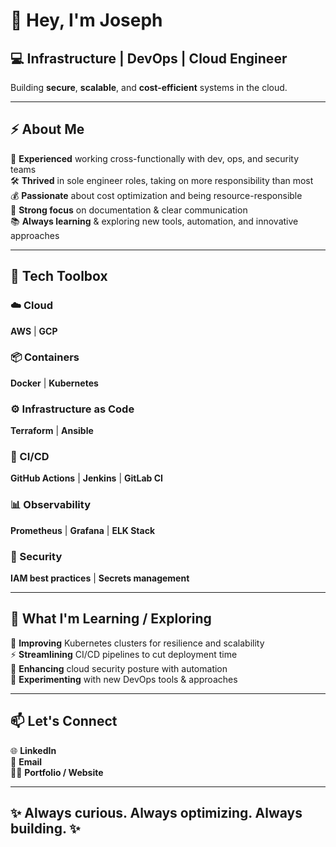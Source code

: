 # 👋 Hey, I'm Joseph

## 💻 Infrastructure | DevOps | Cloud Engineer

Building **secure**, **scalable**, and **cost-efficient** systems in the cloud.

---

## ⚡ About Me

🤝 **Experienced** working cross-functionally with dev, ops, and security teams  
🛠️ **Thrived** in sole engineer roles, taking on more responsibility than most  
💰 **Passionate** about cost optimization and being resource-responsible  
📝 **Strong focus** on documentation & clear communication  
📚 **Always learning** & exploring new tools, automation, and innovative approaches  

---

## 🔧 Tech Toolbox

### ☁️ Cloud
**AWS** | **GCP**

### 📦 Containers
**Docker** | **Kubernetes**

### ⚙️ Infrastructure as Code
**Terraform** | **Ansible**

### 🚀 CI/CD
**GitHub Actions** | **Jenkins** | **GitLab CI**

### 📊 Observability
**Prometheus** | **Grafana** | **ELK Stack**

### 🔐 Security
**IAM best practices** | **Secrets management**

---

## 🌱 What I'm Learning / Exploring

🔄 **Improving** Kubernetes clusters for resilience and scalability  
⚡ **Streamlining** CI/CD pipelines to cut deployment time  
🔎 **Enhancing** cloud security posture with automation  
🤔 **Experimenting** with new DevOps tools & approaches  

---

## 📫 Let's Connect

🌐 **LinkedIn**  
📧 **Email**  
🧑‍💻 **Portfolio / Website**  

---

## ✨ Always curious. Always optimizing. Always building. ✨
